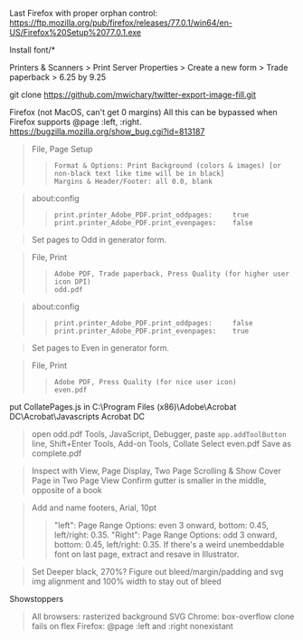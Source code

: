 Last Firefox with proper orphan control: https://ftp.mozilla.org/pub/firefox/releases/77.0.1/win64/en-US/Firefox%20Setup%2077.0.1.exe

Install font/*

Printers & Scanners > Print Server Properties > Create a new form > Trade paperback > 6.25 by 9.25

git clone https://github.com/mwichary/twitter-export-image-fill.git

Firefox (not MacOS, can't get 0 margins)
All this can be bypassed when Firefox supports @page :left, :right. https://bugzilla.mozilla.org/show_bug.cgi?id=813187

>	File, Page Setup
> >		Format & Options: Print Background (colors & images) [or non-black text like time will be in black]
> >		Margins & Header/Footer: all 0.0, blank

> 	about:config
> > 	print.printer_Adobe_PDF.print_oddpages:		true
> > 	print.printer_Adobe_PDF.print_evenpages:	false

>	Set pages to Odd in generator form.

>	File, Print
> >		Adobe PDF, Trade paperback, Press Quality (for higher user icon DPI)
> >		odd.pdf
		
>	about:config
> >		print.printer_Adobe_PDF.print_oddpages:		false
> >		print.printer_Adobe_PDF.print_evenpages:	true
	
>	Set pages to Even in generator form.

>	File, Print
> >		Adobe PDF, Press Quality (for nice user icon)
> >		even.pdf
				
put CollatePages.js in C:\Program Files (x86)\Adobe\Acrobat DC\Acrobat\Javascripts
Acrobat DC
>	open odd.pdf
>	Tools, JavaScript, Debugger, paste `app.addToolButton` line, Shift+Enter
>	Tools, Add-on Tools, Collate
>	Select even.pdf
>	Save as complete.pdf

>	Inspect with View, Page Display, Two Page Scrolling & Show Cover Page in Two Page View
>	Confirm gutter is smaller in the middle, opposite of a book

>	Add and name footers, Arial, 10pt
>	>	"left": Page Range Options: even 3 onward, bottom: 0.45, left/right: 0.35.
>	>	"Right": Page Range Options: odd 3 onward, bottom: 0.45, left/right: 0.35.
>	If there's a weird unembeddable font on last page, extract and resave in Illustrator.

>	Set Deeper black, 270%? Figure out bleed/margin/padding and svg img alignment and 100% width to stay out of bleed

Showstoppers
>	All browsers: rasterized background SVG
>	Chrome: box-overflow clone fails on flex
>	Firefox: @page :left and :right nonexistant
